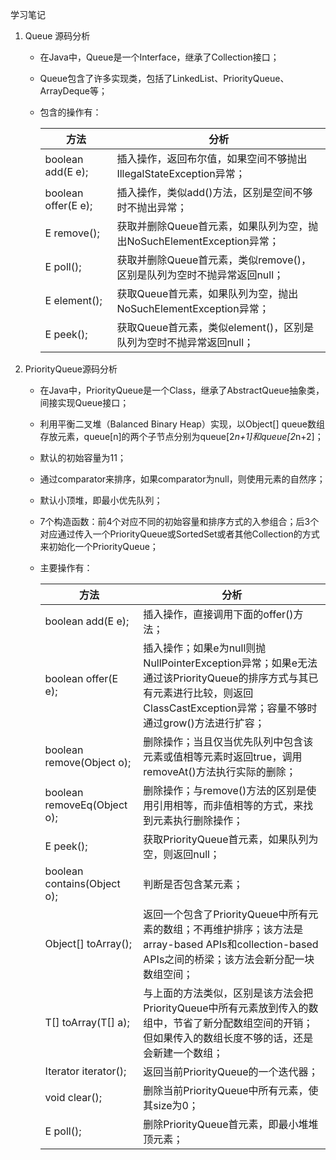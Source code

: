 学习笔记

1. Queue 源码分析
    * 在Java中，Queue是一个Interface，继承了Collection接口；
    * Queue包含了许多实现类，包括了LinkedList、PriorityQueue、ArrayDeque等；
    * 包含的操作有：

        |  方法                  | 分析                                                             |
        |  -------------------- | ---------------------------------------------------------------  |
        | boolean add(E e);     | 插入操作，返回布尔值，如果空间不够抛出IllegalStateException异常；       |
        | boolean offer(E e);   | 插入操作，类似add()方法，区别是空间不够时不抛出异常；                    |
        | E remove();           | 获取并删除Queue首元素，如果队列为空，抛出NoSuchElementException异常；   |
        | E poll();             | 获取并删除Queue首元素，类似remove()，区别是队列为空时不抛异常返回null；   |
        | E element();          | 获取Queue首元素，如果队列为空，抛出NoSuchElementException异常；        |
        | E peek();             | 获取Queue首元素，类似element()，区别是队列为空时不抛异常返回null；       |


2. PriorityQueue源码分析
    * 在Java中，PriorityQueue是一个Class，继承了AbstractQueue抽象类，间接实现Queue接口；
    * 利用平衡二叉堆（Balanced Binary Heap）实现，以Object[] queue数组存放元素，queue[n]的两个子节点分别为queue[2*n+1]和queue[2*n+2]；
    * 默认的初始容量为11；
    * 通过comparator来排序，如果comparator为null，则使用元素的自然序；
    * 默认小顶堆，即最小优先队列；
    * 7个构造函数：前4个对应不同的初始容量和排序方式的入参组合；后3个对应通过传入一个PriorityQueue或SortedSet或者其他Collection的方式来初始化一个PriorityQueue；
    * 主要操作有：

        |  方法                         | 分析                                                             |
        |  --------------------------- | ---------------------------------------------------------------  |
        | boolean add(E e);            | 插入操作，直接调用下面的offer()方法；       |
        | boolean offer(E e);          | 插入操作；如果e为null则抛NullPointerException异常；如果e无法通过该PriorityQueue的排序方式与其已有元素进行比较，则返回ClassCastException异常；容量不够时通过grow()方法进行扩容；                    |
        | boolean remove(Object o);    | 删除操作；当且仅当优先队列中包含该元素或值相等元素时返回true，调用removeAt()方法执行实际的删除；   |
        | boolean removeEq(Object o);  | 删除操作；与remove()方法的区别是使用引用相等，而非值相等的方式，来找到元素执行删除操作；   |
        | E peek();                    | 获取PriorityQueue首元素，如果队列为空，则返回null；        |
        | boolean contains(Object o);         | 判断是否包含某元素；       |
        | Object[] toArray();                        | 返回一个包含了PriorityQueue中所有元素的数组；不再维护排序；该方法是array-based APIs和collection-based APIs之间的桥梁；该方法会新分配一块数组空间；   
        | <T> T[] toArray(T[] a);                         | 与上面的方法类似，区别是该方法会把PriorityQueue中所有元素放到传入的数组中，节省了新分配数组空间的开销；但如果传入的数组长度不够的话，还是会新建一个数组；   
        | Iterator<E> iterator();                         | 返回当前PriorityQueue的一个迭代器；   
        | void clear();                         | 删除当前PriorityQueue中所有元素，使其size为0；  
        | E poll();                        | 删除PriorityQueue首元素，即最小堆堆顶元素；  